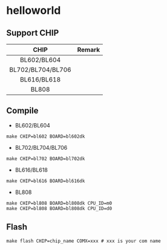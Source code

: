 # helloworld


## Support CHIP

|      CHIP        | Remark |
|:----------------:|:------:|
|BL602/BL604       |        |
|BL702/BL704/BL706 |        |
|BL616/BL618       |        |
|BL808             |        |

## Compile

- BL602/BL604

```
make CHIP=bl602 BOARD=bl602dk
```

- BL702/BL704/BL706

```
make CHIP=bl702 BOARD=bl702dk
```

- BL616/BL618

```
make CHIP=bl616 BOARD=bl616dk
```

- BL808

```
make CHIP=bl808 BOARD=bl808dk CPU_ID=m0
make CHIP=bl808 BOARD=bl808dk CPU_ID=d0
```

## Flash

```
make flash CHIP=chip_name COMX=xxx # xxx is your com name
```
